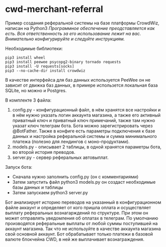 # cwd-merchant-referral
Пример создания реферальной системы на базе платформы CrowdWiz, написан на Python3
*Программное обеспечение преодставляется как есть. Вся ответственность за его использование лежит на вас. Внимательно конфигурируйте и следуйте инструкциям.*

Необходимые библиотеки:
```
pip3 install wheel 
pip3 install peewee psycopg2-binary tornado requests 
pip3 install -U requests[socks]
pip3 --no-cache-dir install crowdwiz
```

В качестве интерфейса для баз данных используется PeeWee он не зависит от движка баз данных, в примере использется локальная база SQLite, но можно и Postgres.

В комплекте 3 файла:
1) config.py - конфигурационный файл, в нём хранятся все настройки и в нём нужно указать логин аккаунта магазина, а также его активный приватный ключ и приватный ключ примечаний, также там нужно указат ключ телеграм бота. Бота можно зарегистрировать через @BotFather. Также в конфиге есть параметры подключения к базе данных и настройка реферальной системы и сумма минимального платежа (полезно для лендингов с моно-продуктами).
2) models.py - описывает 2 таблицы, в одной хранятся параметры бота, во второй история преводов.
3) server.py - сервер реферальных автовыплат.

Запуск бота:
- Сначала нужно заполнить config.py (он с комментариями)
- Затем запустить файл python3 models.py он создаст необходимые базы данных и таблицы
- Затем запускаем python3 server.py

Бот анализирует историю переводов на указанный в конфигурационном файле аккаунт и определяет от кого пришла оплата и осуществляет выплату реферальных вознагарждений по структуре. При этом он может отправлять уведомления об оплатах в телеграм.
По умолчанию производятся реферальные выплаты от любой суммы поступившей на аккаунт магазина. Так что не используйте в качестве аккаунта магазина свой основной аккаунт.
Бот обрабатывает только платежи в базовой валюте блокчейна CWD, в ней же выплачивает вознаграждения.
